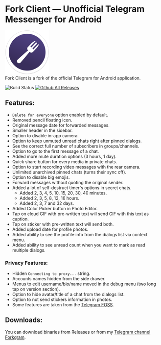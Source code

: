 # Fork Client — Unofficial Telegram Messenger for Android
![image](https://raw.githubusercontent.com/Forkgram/TelegramAndroid/58938f6bbe4159b90c38d9b94c9a70d57bedf3e0/TMessagesProj/src/main/res/drawable-xxhdpi/ic_launcher.png)  
Fork Client is a fork of the official Telegram for Android application.

![Build Status](https://travis-ci.org//Forkgram/TelegramAndroid.svg?branch=dev)
[![Github All Releases](https://img.shields.io/github/downloads/Forkgram/TelegramAndroid/total.svg)](https://github.com/Forkgram/TelegramAndroid/releases)

## Features:

- `Delete for everyone` option enabled by default.
- Removed pencil floating icon.
- Original message date for forwarded messages.
- Smaller header in the sidebar.
- Option to disable in-app camera.
- Option to keep unmuted unread chats right after pinned dialogs.
- See the correct full number of subscribers in groups/channels.
- Option to go to the first message of a chat.
- Added more mute duration options (3 hours, 1 day).
- Quick share button for every media in private chats.
- Option to start recording video messages with the rear camera.
- Unlimited unarchived pinned chats (turns their sync off).
- Option to disable big emojis.
- Forward messages without quoting the original sender.
- Added a lot of self-destruct timer's options in secret chats.
  - Added 2, 3, 4, 5, 10, 15, 20, 30, 40 minutes.
  - Added 2, 3, 5, 8, 12, 16 hours.
  - Added 2, 3, 7 and 32 days.
- Added Color Picker button in Photo Editor.
- Tap on cloud GIF with pre-written text will send GIF with this text as caption.
- Tap on sticker with pre-written text will send both.
- Added upload date for profile photos.
- Added ability to see the profile info from the dialogs list via context menu.
- Added ability to see unread count when you want to mark as read multiple dialogs.

### Privacy Features:

- Hidden `Connecting to proxy...` string.
- Accounts names hidden from the side drawer.
- Menus to edit username/bio/name moved in the debug menu (two long tap on version section).
- Option to hide avatar/title of a chat from the dialogs list.
- Option to not send stickers information in photos.
- Some features are taken from the [Telegram FOSS](https://github.com/Telegram-FOSS-Team/Telegram-FOSS).



## Downloads:
You can download binaries from Releases or from my [Telegram channel Forkgram](https://t.me/forkgram).
